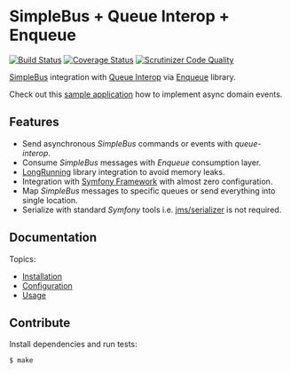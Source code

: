 # SimpleBus + Queue Interop + Enqueue 

[![Build Status](https://travis-ci.org/lakiboy/enqueue-simple-bus-queue-interop.svg?branch=master)](https://travis-ci.org/lakiboy/enqueue-simple-bus-queue-interop) [![Coverage Status](https://coveralls.io/repos/lakiboy/enqueue-simple-bus-queue-interop/badge.svg?branch=master&service=github)](https://coveralls.io/github/lakiboy/enqueue-simple-bus-queue-interop?branch=master) [![Scrutinizer Code Quality](https://scrutinizer-ci.com/g/lakiboy/enqueue-simple-bus-queue-interop/badges/quality-score.png?b=master)](https://scrutinizer-ci.com/g/lakiboy/enqueue-simple-bus-queue-interop/?branch=master)

[SimpleBus](https://simplebus.io) integration with [Queue Interop](https://github.com/queue-interop/queue-interop) via [Enqueue](https://enqueue.forma-pro.com) library.

Check out this [sample application](https://github.com/lakiboy/damax-common/tree/master/sample) how to implement async domain events.

## Features

- Send asynchronous _SimpleBus_ commands or events with _queue-interop_.
- Consume _SimpleBus_ messages with _Enqueue_ consumption layer.
- [LongRunning](https://github.com/LongRunning/LongRunning) library integration to avoid memory leaks.
- Integration with [Symfony Framework](https://github.com/symfony/symfony) with almost zero configuration.
- Map _SimpleBus_ messages to specific queues or send everything into single location.
- Serialize with standard _Symfony_ tools i.e. [jms/serializer](https://github.com/schmittjoh/serializer) is not required.

## Documentation

Topics:

- [Installation](doc/installation.md)
- [Configuration](doc/configuration.md)
- [Usage](doc/usage.md)

## Contribute

Install dependencies and run tests:

```bash
$ make
```
